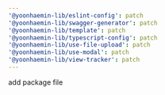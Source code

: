 ```yaml
---
'@yoonhaemin-lib/eslint-config': patch
'@yoonhaemin-lib/swagger-generator': patch
'@yoonhaemin-lib/template': patch
'@yoonhaemin-lib/typescript-config': patch
'@yoonhaemin-lib/use-file-upload': patch
'@yoonhaemin-lib/use-modal': patch
'@yoonhaemin-lib/view-tracker': patch
---
```


add package file
